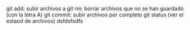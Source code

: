 git add: subir archivos a
git rm: borrar archivos que no se han guardado (con la letra A)
git commit: subir archivos por completo
git status (ver el estaod de archivos)
dsfdsfsdfs

